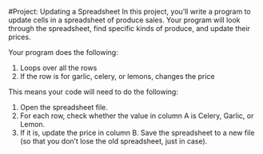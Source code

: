 #Project: Updating a Spreadsheet
In this project, you’ll write a program to update cells in a spreadsheet of produce sales. Your program will look through the spreadsheet, find specific kinds of produce, and update their prices.

Your program does the following:
1. Loops over all the rows
2. If the row is for garlic, celery, or lemons, changes the price

This means your code will need to do the following:
1. Open the spreadsheet file.
2. For each row, check whether the value in column A is Celery, Garlic, or Lemon.
3. If it is, update the price in column B.
Save the spreadsheet to a new file (so that you don’t lose the old spreadsheet, just in case).
